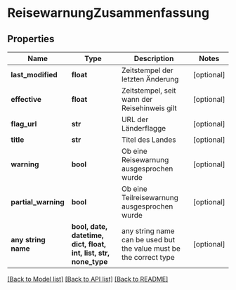 # ReisewarnungZusammenfassung


## Properties
Name | Type | Description | Notes
------------ | ------------- | ------------- | -------------
**last_modified** | **float** | Zeitstempel der letzten Änderung | [optional] 
**effective** | **float** | Zeitstempel, seit wann der Reisehinweis gilt | [optional] 
**flag_url** | **str** | URL der Länderflagge | [optional] 
**title** | **str** | Titel des Landes | [optional] 
**warning** | **bool** | Ob eine Reisewarnung ausgesprochen wurde | [optional] 
**partial_warning** | **bool** | Ob eine Teilreisewarnung ausgesprochen wurde | [optional] 
**any string name** | **bool, date, datetime, dict, float, int, list, str, none_type** | any string name can be used but the value must be the correct type | [optional]

[[Back to Model list]](../README.md#documentation-for-models) [[Back to API list]](../README.md#documentation-for-api-endpoints) [[Back to README]](../README.md)


